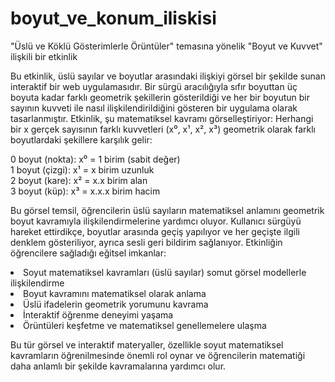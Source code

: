# boyut_ve_konum_iliskisi

"Üslü ve Köklü Gösterimlerle Örüntüler" temasına yönelik "Boyut ve Kuvvet" ilişkili bir etkinlik

Bu etkinlik, üslü sayılar ve boyutlar arasındaki ilişkiyi görsel bir şekilde sunan interaktif bir web uygulamasıdır. Bir sürgü aracılığıyla sıfır boyuttan üç boyuta kadar farklı geometrik şekillerin gösterildiği ve her bir boyutun bir sayının kuvveti ile nasıl ilişkilendirildiğini gösteren bir uygulama olarak tasarlanmıştır.
Etkinlik, şu matematiksel kavramı görselleştiriyor: Herhangi bir x gerçek sayısının farklı kuvvetleri (x⁰, x¹, x², x³) geometrik olarak farklı boyutlardaki şekillere karşılık gelir:

0 boyut (nokta): x⁰ = 1 birim (sabit değer)<br>
1 boyut (çizgi): x¹ = x birim uzunluk<br>
2 boyut (kare): x² = x.x birim alan<br>
3 boyut (küp): x³ = x.x.x birim hacim<br>

Bu görsel temsil, öğrencilerin üslü sayıların matematiksel anlamını geometrik boyut kavramıyla ilişkilendirmelerine yardımcı oluyor. Kullanıcı sürgüyü hareket ettirdikçe, boyutlar arasında geçiş yapılıyor ve her geçişte ilgili denklem gösteriliyor, ayrıca sesli geri bildirim sağlanıyor.
Etkinliğin öğrencilere sağladığı eğitsel imkanlar:

<li>Soyut matematiksel kavramları (üslü sayılar) somut görsel modellerle ilişkilendirme</li>
<li>Boyut kavramını matematiksel olarak anlama</li>
<li>Üslü ifadelerin geometrik yorumunu kavrama</li>
<li>İnteraktif öğrenme deneyimi yaşama</li>
<li>Örüntüleri keşfetme ve matematiksel genellemelere ulaşma</li>

Bu tür görsel ve interaktif materyaller, özellikle soyut matematiksel kavramların öğrenilmesinde önemli rol oynar ve öğrencilerin matematiği daha anlamlı bir şekilde kavramalarına yardımcı olur.
